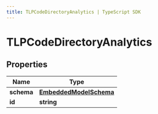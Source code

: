 ```yaml
---
title: TLPCodeDirectoryAnalytics | TypeScript SDK
---
```



# TLPCodeDirectoryAnalytics


## Properties

Name | Type
------------ | -------------
**schema** | [**EmbeddedModelSchema**](EmbeddedModelSchema)
**id** | **string**


